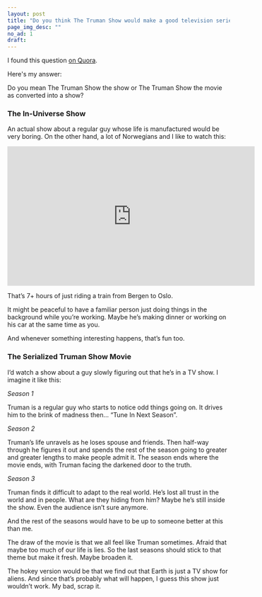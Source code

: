 ```yaml
---
layout: post
title: "Do you think The Truman Show would make a good television series, why or why not?"
page_img_desc: ""
no_ad: 1
draft:
---
```


I found this question <a href="https://www.quora.com/Do-you-think-The-Truman-Show-would-make-a-good-television-series-why-or-why-not/">on Quora</a>.

Here's my answer:

Do you mean The Truman Show the show or The Truman Show the movie as converted into a show?

### The In-Universe Show

An actual show about a regular guy whose life is manufactured would be very boring. On the other hand, a lot of Norwegians and I like to watch this:

<iframe width="560" height="315" src="https://www.youtube.com/embed/z7VYVjR_nwE" frameborder="0" allowfullscreen></iframe>

That’s 7+ hours of just riding a train from Bergen to Oslo.

It might be peaceful to have a familiar person just doing things in the background while you’re working. Maybe he’s making dinner or working on his car at the same time as you.

And whenever something interesting happens, that’s fun too.

### The Serialized Truman Show Movie

I’d watch a show about a guy slowly figuring out that he’s in a TV show. I imagine it like this:

_Season 1_

Truman is a regular guy who starts to notice odd things going on. It drives him to the brink of madness then… “Tune In Next Season”.

_Season 2_

Truman’s life unravels as he loses spouse and friends. Then half-way through he figures it out and spends the rest of the season going to greater and greater lengths to make people admit it. The season ends where the movie ends, with Truman facing the darkened door to the truth.

_Season 3_

Truman finds it difficult to adapt to the real world. He’s lost all trust in the world and in people. What are they hiding from him? Maybe he’s still inside the show. Even the audience isn’t sure anymore.

And the rest of the seasons would have to be up to someone better at this than me.

The draw of the movie is that we all feel like Truman sometimes. Afraid that maybe too much of our life is lies. So the last seasons should stick to that theme but make it fresh. Maybe broaden it.

The hokey version would be that we find out that Earth is just a TV show for aliens. And since that’s probably what will happen, I guess this show just wouldn’t work. My bad, scrap it.
